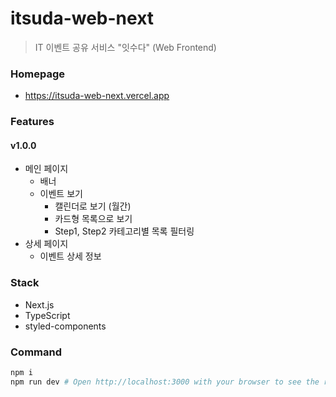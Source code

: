 # itsuda-web-next
> IT 이벤트 공유 서비스 "잇수다" (Web Frontend)

### Homepage
- https://itsuda-web-next.vercel.app

### Features
#### v1.0.0
- 메인 페이지
  - 배너
  - 이벤트 보기
    - 캘린더로 보기 (월간)
    - 카드형 목록으로 보기
    - Step1, Step2 카테고리별 목록 필터링
- 상세 페이지
  - 이벤트 상세 정보

### Stack
- Next.js
- TypeScript
- styled-components

### Command

```bash
npm i
npm run dev # Open http://localhost:3000 with your browser to see the result.
```
